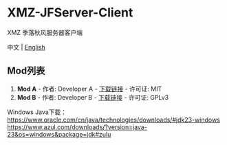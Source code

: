 # XMZ-JFServer-Client
XMZ 季落秋风服务器客户端

中文 | [English](./README_EN.md)

## Mod列表
1. **Mod A** - 作者: Developer A - [下载链接](https://example.com/modA) - 许可证: MIT
2. **Mod B** - 作者: Developer B - [下载链接](https://example.com/modB) - 许可证: GPLv3

Windows Java下载： <br>
https://www.oracle.com/cn/java/technologies/downloads/#jdk23-windows <br>
https://www.azul.com/downloads/?version=java-23&os=windows&package=jdk#zulu <br>